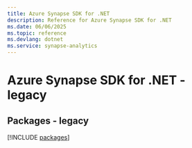 ```yaml
---
title: Azure Synapse SDK for .NET
description: Reference for Azure Synapse SDK for .NET
ms.date: 06/06/2025
ms.topic: reference
ms.devlang: dotnet
ms.service: synapse-analytics
---
```

# Azure Synapse SDK for .NET - legacy
## Packages - legacy
[!INCLUDE [packages](synapse-index.md)]